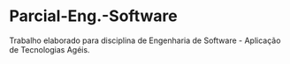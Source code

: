 # Parcial-Eng.-Software
Trabalho elaborado para disciplina de Engenharia de Software - Aplicação de Tecnologias Agéis.
